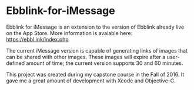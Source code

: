 # Ebblink-for-iMessage
Ebblink for iMessage is an extension to the version of Ebblink already live on the App Store. More information is avaiable here: https://ebbl.ink/index.php

The current iMessage version is capable of generating links of images that can be shared with other images. These images will expire after a user-defined amount of time; the current version supports 30 and 60 minutes.

This project was created during my capstone course in the Fall of 2016. It gave me a great amount of development with Xcode and Objective-C.